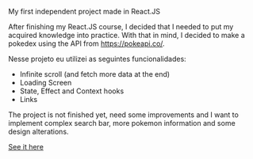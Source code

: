 My first independent project made in React.JS

After finishing my React.JS course, I decided that I needed to put my acquired knowledge into practice. With that in mind, I decided to make a pokedex using the API from https://pokeapi.co/.

Nesse projeto eu utilizei as seguintes funcionalidades:

- Infinite scroll (and fetch more data at the end)
- Loading Screen
- State, Effect and Context hooks
- Links

The project is not finished yet, need some improvements and I want to implement complex search bar, more pokemon information and some design alterations.

[See it here](https://devrianmendes-pokedex.netlify.app/)
